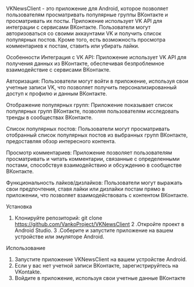 VKNewsClient - это приложение для Android, которое позволяет пользователям просматривать популярные группы ВКонтакте и просматривать их посты.
Приложение использует VK API для интеграции с сервисами ВКонтакте. Пользователи могут авторизоваться со своими аккаунтами VK и получить список популярных постов. 
Кроме того, есть возможность просмотра комментариев к постам, ставить или убирать лайки.

Особенности
Интеграция с VK API: Приложение использует VK API для получения данных из ВКонтакте, обеспечивая безпроблемное взаимодействие с сервисами ВКонтакте.

Авторизация: Пользователи могут войти в приложение, используя свои учетные записи VK, что позволяет получить персонализированный доступ к профилю и данным ВКонтакте.

Отображение популярных групп: Приложение показывает список популярных групп ВКонтакте, позволяя пользователям исследовать тренды в сообществах ВКонтакте.

Список популярных постов: Пользователи могут просматривать отобранный список популярных постов из выбранных групп ВКонтакте, предоставляя обзор интересного контента.

Просмотр комментариев: Приложение позволяет пользователям просматривать и читать комментарии, связанные с определенными постами, способствуя взаимодействию и обсуждению в сообществе ВКонтакте.

Функциональность лайков/дизлайков: Пользователи могут выражать свои предпочтения, ставя лайки или дизлайки постам прямо в приложении, что позволяет взаимодействовать с контентом ВКонтакте.

Установка
1. Клонируйте репозиторий:
git clone https://github.com/VankoProject/VKNewsClient
2 .Откройте проект в Android Studio.
3 .Соберите и запустите приложение на вашем устройстве или эмуляторе Android.

Использование
1. Запустите приложение VKNewsClient на вашем устройстве Android.
2. Если у вас нет учетной записи ВКонтакте, зарегистрируйтесь на VKontakte.
3. Войдите в приложение, используя свои учетные данные ВКонтакте
